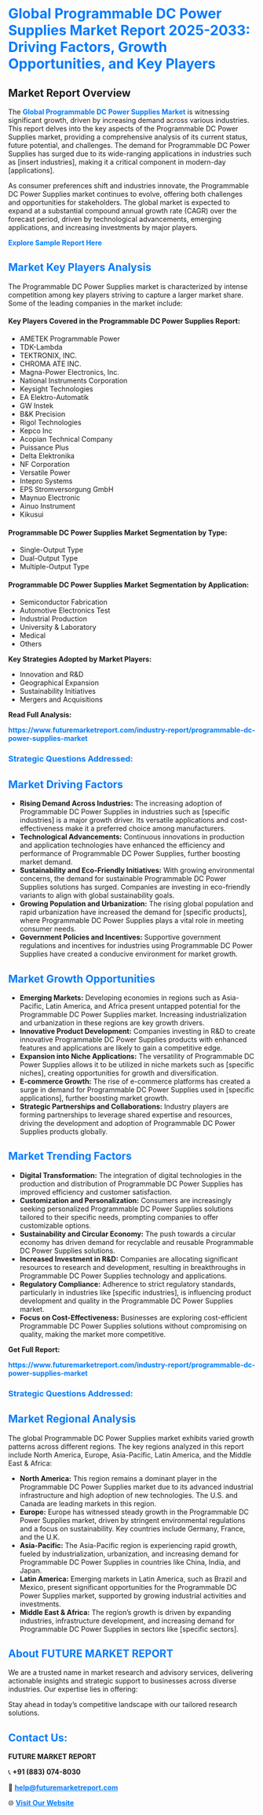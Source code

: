 <h1 style="color: #007BFF;">Global Programmable DC Power Supplies Market Report 2025-2033: Driving Factors, Growth Opportunities, and Key Players</h1>

<section id="overview">
<h2>Market Report Overview</h2>
<p>The <a href="https://www.futuremarketreport.com/industry-report/programmable-dc-power-supplies-market" style="color: #007BFF; text-decoration: none;"><strong>Global Programmable DC Power Supplies Market</strong></a> is witnessing significant growth, driven by increasing demand across various industries. This report delves into the key aspects of the Programmable DC Power Supplies market, providing a comprehensive analysis of its current status, future potential, and challenges. The demand for Programmable DC Power Supplies has surged due to its wide-ranging applications in industries such as [insert industries], making it a critical component in modern-day [applications].</p>
<p>As consumer preferences shift and industries innovate, the Programmable DC Power Supplies market continues to evolve, offering both challenges and opportunities for stakeholders. The global market is expected to expand at a substantial compound annual growth rate (CAGR) over the forecast period, driven by technological advancements, emerging applications, and increasing investments by major players.</p>
</section>

<section id="overview">
<p><a href="https://www.futuremarketreport.com/request-sample/reportId=105786" style="color: #007BFF; text-decoration: none;"><strong>Explore Sample Report Here</strong></a></p>
</section>

<section id="key-players">
<h2 style="color: #007BFF;">Market Key Players Analysis</h2>
<p>The Programmable DC Power Supplies market is characterized by intense competition among key players striving to capture a larger market share. Some of the leading companies in the market include:</p>
<h4>Key Players Covered in the Programmable DC Power Supplies Report:</h4>
<ul><li>AMETEK Programmable Power</li><li>TDK-Lambda</li><li>TEKTRONIX, INC.</li><li>CHROMA ATE INC.</li><li>Magna-Power Electronics, Inc.</li><li>National Instruments Corporation</li><li>Keysight Technologies</li><li>EA Elektro-Automatik</li><li>GW Instek</li><li>B&amp;K Precision</li><li>Rigol Technologies</li><li>Kepco Inc</li><li>Acopian Technical Company</li><li>Puissance Plus</li><li>Delta Elektronika</li><li>NF Corporation</li><li>Versatile Power</li><li>Intepro Systems</li><li>EPS Stromversorgung GmbH</li><li>Maynuo Electronic</li><li>Ainuo Instrument</li><li>Kikusui</li></ul>
<h4>Programmable DC Power Supplies Market Segmentation by Type:</h4>
<ul><li>Single-Output Type</li><li>Dual-Output Type</li><li>Multiple-Output Type</li></ul>

<h4>Programmable DC Power Supplies Market Segmentation by Application:</h4>
<ul><li>Semiconductor Fabrication</li><li>Automotive Electronics Test</li><li>Industrial Production</li><li>University &amp; Laboratory</li><li>Medical</li><li>Others</li></ul>
<p><strong>Key Strategies Adopted by Market Players:</strong></p>
<ul>
<li>Innovation and R&D</li>
<li>Geographical Expansion</li>
<li>Sustainability Initiatives</li>
<li>Mergers and Acquisitions</li>
</ul>
</section>

<section>
<p><strong>Read Full Analysis: </strong></p><a href="https://www.futuremarketreport.com/industry-report/programmable-dc-power-supplies-market" style="color: #007BFF; text-decoration: none;"><strong>https://www.futuremarketreport.com/industry-report/programmable-dc-power-supplies-market</strong></a>
<h3 style="color: #007BFF;">Strategic Questions Addressed:</h3>
</section>

<section id="driving-factors">
<h2 style="color: #007BFF;">Market Driving Factors</h2>
<ul>
<li><strong>Rising Demand Across Industries:</strong> The increasing adoption of Programmable DC Power Supplies in industries such as [specific industries] is a major growth driver. Its versatile applications and cost-effectiveness make it a preferred choice among manufacturers.</li>
<li><strong>Technological Advancements:</strong> Continuous innovations in production and application technologies have enhanced the efficiency and performance of Programmable DC Power Supplies, further boosting market demand.</li>
<li><strong>Sustainability and Eco-Friendly Initiatives:</strong> With growing environmental concerns, the demand for sustainable Programmable DC Power Supplies solutions has surged. Companies are investing in eco-friendly variants to align with global sustainability goals.</li>
<li><strong>Growing Population and Urbanization:</strong> The rising global population and rapid urbanization have increased the demand for [specific products], where Programmable DC Power Supplies plays a vital role in meeting consumer needs.</li>
<li><strong>Government Policies and Incentives:</strong> Supportive government regulations and incentives for industries using Programmable DC Power Supplies have created a conducive environment for market growth.</li>
</ul>
</section>

<section id="growth-opportunities">
<h2 style="color: #007BFF;">Market Growth Opportunities</h2>
<ul>
<li><strong>Emerging Markets:</strong> Developing economies in regions such as Asia-Pacific, Latin America, and Africa present untapped potential for the Programmable DC Power Supplies market. Increasing industrialization and urbanization in these regions are key growth drivers.</li>
<li><strong>Innovative Product Development:</strong> Companies investing in R&D to create innovative Programmable DC Power Supplies products with enhanced features and applications are likely to gain a competitive edge.</li>
<li><strong>Expansion into Niche Applications:</strong> The versatility of Programmable DC Power Supplies allows it to be utilized in niche markets such as [specific niches], creating opportunities for growth and diversification.</li>
<li><strong>E-commerce Growth:</strong> The rise of e-commerce platforms has created a surge in demand for Programmable DC Power Supplies used in [specific applications], further boosting market growth.</li>
<li><strong>Strategic Partnerships and Collaborations:</strong> Industry players are forming partnerships to leverage shared expertise and resources, driving the development and adoption of Programmable DC Power Supplies products globally.</li>
</ul>
</section>

<section id="trending-factors">
<h2 style="color: #007BFF;">Market Trending Factors</h2>
<ul>
<li><strong>Digital Transformation:</strong> The integration of digital technologies in the production and distribution of Programmable DC Power Supplies has improved efficiency and customer satisfaction.</li>
<li><strong>Customization and Personalization:</strong> Consumers are increasingly seeking personalized Programmable DC Power Supplies solutions tailored to their specific needs, prompting companies to offer customizable options.</li>
<li><strong>Sustainability and Circular Economy:</strong> The push towards a circular economy has driven demand for recyclable and reusable Programmable DC Power Supplies solutions.</li>
<li><strong>Increased Investment in R&D:</strong> Companies are allocating significant resources to research and development, resulting in breakthroughs in Programmable DC Power Supplies technology and applications.</li>
<li><strong>Regulatory Compliance:</strong> Adherence to strict regulatory standards, particularly in industries like [specific industries], is influencing product development and quality in the Programmable DC Power Supplies market.</li>
<li><strong>Focus on Cost-Effectiveness:</strong> Businesses are exploring cost-efficient Programmable DC Power Supplies solutions without compromising on quality, making the market more competitive.</li>
</ul>
</section>

<section>
<p><strong>Get Full Report: </strong></p><a href="https://www.futuremarketreport.com/industry-report/programmable-dc-power-supplies-market" style="color: #007BFF; text-decoration: none;"><strong>https://www.futuremarketreport.com/industry-report/programmable-dc-power-supplies-market</strong></a>
<h3 style="color: #007BFF;">Strategic Questions Addressed:</h3>
</section>


<section id="regional-analysis">
<h2 style="color: #007BFF;">Market Regional Analysis</h2>
<p>The global Programmable DC Power Supplies market exhibits varied growth patterns across different regions. The key regions analyzed in this report include North America, Europe, Asia-Pacific, Latin America, and the Middle East & Africa:</p>
<ul>
<li><strong>North America:</strong> This region remains a dominant player in the Programmable DC Power Supplies market due to its advanced industrial infrastructure and high adoption of new technologies. The U.S. and Canada are leading markets in this region.</li>
<li><strong>Europe:</strong> Europe has witnessed steady growth in the Programmable DC Power Supplies market, driven by stringent environmental regulations and a focus on sustainability. Key countries include Germany, France, and the U.K.</li>
<li><strong>Asia-Pacific:</strong> The Asia-Pacific region is experiencing rapid growth, fueled by industrialization, urbanization, and increasing demand for Programmable DC Power Supplies in countries like China, India, and Japan.</li>
<li><strong>Latin America:</strong> Emerging markets in Latin America, such as Brazil and Mexico, present significant opportunities for the Programmable DC Power Supplies market, supported by growing industrial activities and investments.</li>
<li><strong>Middle East & Africa:</strong> The region’s growth is driven by expanding industries, infrastructure development, and increasing demand for Programmable DC Power Supplies in sectors like [specific sectors].</li>
</ul>
</section>

<footer>
<h2 style="color: #007BFF;">About FUTURE MARKET REPORT</h2>
<p>We are a trusted name in market research and advisory services, delivering actionable insights and strategic support to businesses across diverse industries. Our expertise lies in offering:</p>

<p>Stay ahead in today’s competitive landscape with our tailored research solutions.</p>

<h2 style="color: #007BFF;">Contact Us:</h2>
<p><strong>FUTURE MARKET REPORT</strong></p>
<p>📞 <strong>+91 (883) 074-8030</strong></p>
<p>📧 <strong><a href="mailto:help@futuremarketreport.com" style="color: #007BFF;">help@futuremarketreport.com</a></strong></p>
<p>🌐 <strong><a href="https://www.futuremarketreport.com/" style="color: #007BFF;">Visit Our Website</a></strong></p>
</footer>